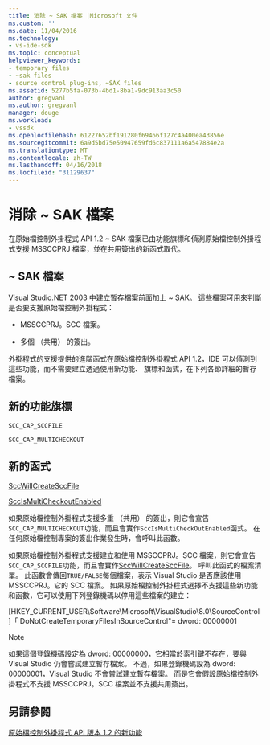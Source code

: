 ```yaml
---
title: 消除 ~ SAK 檔案 |Microsoft 文件
ms.custom: ''
ms.date: 11/04/2016
ms.technology:
- vs-ide-sdk
ms.topic: conceptual
helpviewer_keywords:
- temporary files
- ~sak files
- source control plug-ins, ~SAK files
ms.assetid: 5277b5fa-073b-4bd1-8ba1-9dc913aa3c50
author: gregvanl
ms.author: gregvanl
manager: douge
ms.workload:
- vssdk
ms.openlocfilehash: 61227652bf191280f69466f127c4a400ea43856e
ms.sourcegitcommit: 6a9d5bd75e50947659fd6c837111a6a547884e2a
ms.translationtype: MT
ms.contentlocale: zh-TW
ms.lasthandoff: 04/16/2018
ms.locfileid: "31129637"
---
```

# <a name="elimination-of-sak-files"></a>消除 ~ SAK 檔案
在原始檔控制外掛程式 API 1.2 ~ SAK 檔案已由功能旗標和偵測原始檔控制外掛程式支援 MSSCCPRJ 檔案，並在共用簽出的新函式取代。  
  
## <a name="sak-files"></a>~ SAK 檔案  
 Visual Studio.NET 2003 中建立暫存檔案前面加上 ~ SAK。 這些檔案可用來判斷是否要支援原始檔控制外掛程式：  
  
-   MSSCCPRJ。SCC 檔案。  
  
-   多個 （共用） 的簽出。  
  
 外掛程式的支援提供的進階函式在原始檔控制外掛程式 API 1.2，IDE 可以偵測到這些功能，而不需要建立透過使用新功能、 旗標和函式，在下列各節詳細的暫存檔案。  
  
## <a name="new-capability-flags"></a>新的功能旗標  
 `SCC_CAP_SCCFILE`  
  
 `SCC_CAP_MULTICHECKOUT`  
  
## <a name="new-functions"></a>新的函式  
 [SccWillCreateSccFile](../../extensibility/sccwillcreatesccfile-function.md)  
  
 [SccIsMultiCheckoutEnabled](../../extensibility/sccismulticheckoutenabled-function.md)  
  
 如果原始檔控制外掛程式支援多重 （共用） 的簽出，則它會宣告`SCC_CAP_MULTICHECKOUT`功能，而且會實作`SccIsMultiCheckOutEnabled`函式。 在任何原始檔控制專案的簽出作業發生時，會呼叫此函數。  
  
 如果原始檔控制外掛程式支援建立和使用 MSSCCPRJ。SCC 檔案，則它會宣告`SCC_CAP_SCCFILE`功能，而且會實作[SccWillCreateSccFile](../../extensibility/sccwillcreatesccfile-function.md)。 呼叫此函式的檔案清單。 此函數會傳回`TRUE/FALSE`每個檔案，表示 Visual Studio 是否應該使用 MSSCCPRJ。它的 SCC 檔案。 如果原始檔控制外掛程式選擇不支援這些新功能和函數，它可以使用下列登錄機碼以停用這些檔案的建立：  
  
 [HKEY_CURRENT_USER\Software\Microsoft\VisualStudio\8.0\SourceControl]「 DoNotCreateTemporaryFilesInSourceControl"= dword: 00000001  
  
> [!NOTE]
>  如果這個登錄機碼設定為 dword: 00000000，它相當於索引鍵不存在，要與 Visual Studio 仍會嘗試建立暫存檔案。 不過，如果登錄機碼設為 dword: 00000001，Visual Studio 不會嘗試建立暫存檔案。 而是它會假設原始檔控制外掛程式不支援 MSSCCPRJ。SCC 檔案並不支援共用簽出。  
  
## <a name="see-also"></a>另請參閱  
 [原始檔控制外掛程式 API 版本 1.2 的新功能](../../extensibility/internals/what-s-new-in-the-source-control-plug-in-api-version-1-2.md)